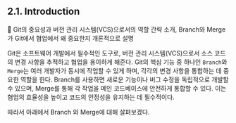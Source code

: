 ## 2.1. Introduction

<aside>
🚨 Git의 중요성과 버전 관리 시스템(VCS)으로서의 역할 간략 소개, Branch와 Merge가 Git에서 협업에서 왜 중요한지 개론적으로 설명

</aside>

Git은 소프트웨어 개발에서 필수적인 도구로, 버전 관리 시스템(VCS)으로서 소스 코드의 변경 사항을 추적하고 협업을 용이하게 해준다. Git의 핵심 기능 중 하나인 `Branch`와 `Merge`는 여러 개발자가 동시에 작업할 수 있게 하며, 각각의 변경 사항을 통합하는 데 중요한 역할을 한다. Branch를 사용하면 새로운 기능이나 버그 수정을 독립적으로 개발할 수 있으며, Merge를 통해 각 작업을 메인 코드베이스에 안전하게 통합할 수 있다. 이는 협업의 효율성을 높이고 코드의 안정성을 유지하는 데 필수적이다.

따라서 아래에서 Branch 와 Merge에 대해 살펴보겠다.